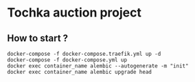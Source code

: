 # Tochka auction project

##  How to start ?
```
docker-compose -f docker-compose.traefik.yml up -d
docker-compose -f docker-compose.yml up 
docker exec container_name alembic --autogenerate -m "init"
docker exec container_name alembic upgrade head
```
